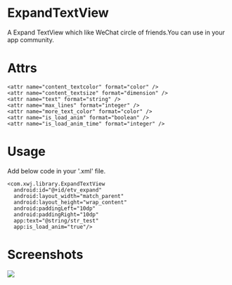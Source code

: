 # ExpandTextView
A Expand TextView which like WeChat circle of friends.You can use in your app community.

# Attrs
```
<attr name="content_textcolor" format="color" />
<attr name="content_textsize" format="dimension" />
<attr name="text" format="string" />
<attr name="max_lines" format="integer" />
<attr name="more_text_color" format="color" />
<attr name="is_load_anim" format="boolean" />
<attr name="is_load_anim_time" format="integer" />
```

# Usage
Add below code in your '.xml' file.
```
<com.xwj.library.ExpandTextView
  android:id="@+id/etv_expand"
  android:layout_width="match_parent"
  android:layout_height="wrap_content"
  android:paddingLeft="10dp"
  android:paddingRight="10dp"
  app:text="@string/str_test"
  app:is_load_anim="true"/>
```

# Screenshots
![](http://7xj4l6.com1.z0.glb.clouddn.com/expand_textview.gif)
